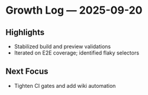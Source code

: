 # Growth Log — 2025-09-20

## Highlights

- Stabilized build and preview validations
- Iterated on E2E coverage; identified flaky selectors

## Next Focus

- Tighten CI gates and add wiki automation
